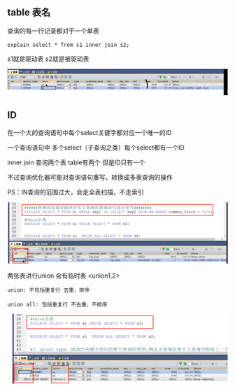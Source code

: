 table 表名
---

查询的每一行记录都对于一个单表

    explain select * from s1 inner join s2;

s1就是驱动表 s2就是被驱动表

![img_187.png](img_187.png)

ID 
---
在一个大的查询语句中每个select关键字都对应一个唯一的ID

一个查询语句中 多个select（子查询之类）每个select都有一个ID

inner join 查询两个表  table有两个 但是ID只有一个

不过查询优化器可能对查询语句重写，转换成多表查询的操作

PS：IN查询的范围过大，会走全表扫描，不走索引

![img_188.png](img_188.png)

两张表进行union 会有临时表 <union1,2>

    union: 不包括重复行 去重，排序
    
    union all: 包括重复行 不去重，不排序

![img_189.png](img_189.png)